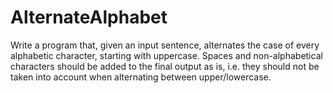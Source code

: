 # AlternateAlphabet
Write a program that, given an input sentence, alternates the case of every alphabetic character, starting with uppercase. Spaces and non-alphabetical characters should be added to the final output as is, i.e. they should not be taken into account when alternating between upper/lowercase.
